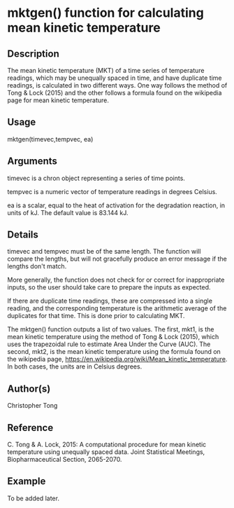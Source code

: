 # mktgen() function for calculating mean kinetic temperature

## Description

The mean kinetic temperature (MKT) of a time series of temperature readings, which may be unequally spaced in time, and have duplicate time readings, is calculated in two different ways.  One way follows the method of Tong & Lock (2015) and the other follows a formula found on the wikipedia page for mean kinetic temperature.

## Usage

mktgen(timevec,tempvec, ea)

## Arguments

timevec is a chron object representing a series of time points.

tempvec is a numeric vector of temperature readings in degrees Celsius.

ea is a scalar, equal to the heat of activation for the degradation reaction, in units of kJ.  The default value is 83.144 kJ.

## Details

timevec and tempvec must be of the same length.  The function will compare the lengths, but will not gracefully produce an error message if the lengths don't match.

More generally, the function does not check for or correct for inappropriate inputs, so the user should take care to prepare the inputs as expected.

If there are duplicate time readings, these are compressed into a single reading, and the corresponding temperature is the arithmetic average of the duplicates for that time.  This is done prior to calculating MKT.

The mktgen() function outputs a list of two values.  The first, mkt1, is the mean kinetic temperature using the method of Tong & Lock (2015), which uses the trapezoidal rule to estimate Area Under the Curve (AUC).  The second, mkt2, is the mean kinetic temperature using the formula found on the wikipedia page, https://en.wikipedia.org/wiki/Mean_kinetic_temperature.  In both cases, the units are in Celsius degrees.

## Author(s)

Christopher Tong

## Reference

C. Tong & A. Lock, 2015:  A computational procedure for mean kinetic temperature using unequally spaced data.  Joint Statistical Meetings, Biopharmaceutical Section, 2065-2070.

## Example

To be added later.
